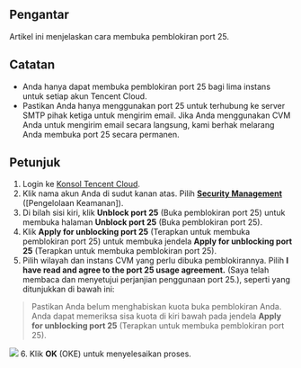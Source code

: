 ## Pengantar
Artikel ini menjelaskan cara membuka pemblokiran port 25.

## Catatan

- Anda hanya dapat membuka pemblokiran port 25 bagi lima instans untuk setiap akun Tencent Cloud.
- Pastikan Anda hanya menggunakan port 25 untuk terhubung ke server SMTP pihak ketiga untuk mengirim email. Jika Anda menggunakan CVM Anda untuk mengirim email secara langsung, kami berhak melarang Anda membuka port 25 secara permanen.

## Petunjuk

1. Login ke [Konsol Tencent Cloud](https://console.cloud.tencent.com).
2. Klik nama akun Anda di sudut kanan atas. Pilih **[Security Management](https://console.cloud.tencent.com/secctrl)** ([Pengelolaan Keamanan]).
3. Di bilah sisi kiri, klik **Unblock port 25** (Buka pemblokiran port 25) untuk membuka halaman **Unblock port 25** (Buka pemblokiran port 25).
4. Klik **Apply for unblocking port 25** (Terapkan untuk membuka pemblokiran port 25) untuk membuka jendela **Apply for unblocking port 25** (Terapkan untuk membuka pemblokiran port 25).
5. Pilih wilayah dan instans CVM yang perlu dibuka pemblokirannya. Pilih **I have read and agree to the port 25 usage agreement.** (Saya telah membaca dan menyetujui perjanjian penggunaan port 25.), seperti yang ditunjukkan di bawah ini:
> Pastikan Anda belum menghabiskan kuota buka pemblokiran Anda. Anda dapat memeriksa sisa kuota di kiri bawah pada jendela **Apply for unblocking port 25** (Terapkan untuk membuka pemblokiran port 25).
>
![](https://main.qcloudimg.com/raw/eec9391157f84c4631a1d59f2cfffacf.png)
6. Klik **OK** (OKE) untuk menyelesaikan proses.

